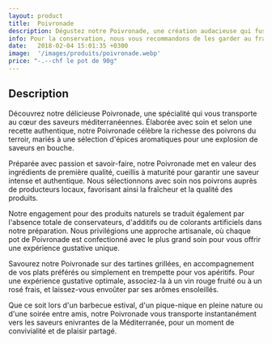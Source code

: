 ```yaml
---
layout: product
title:  Poivronade
description: Dégustez notre Poivronade, une création audacieuse qui fusionne avec harmonie les saveurs vives et ensoleillées des poivrons avec une pointe d'épices, créant ainsi une expérience gustative unique et rafraîchissante, où se mêlent la douceur des poivrons grillés et des notes parfumées qui raviront vos papilles.
info: Pour la conservation, nous vous recommandons de les garder au frais à 4° max.<br/>Après ouverture, elle se conserve environ 5 à 15 jours.
date:   2018-02-04 15:01:35 +0300
image:  '/images/produits/poivronade.webp'
price: "-.--chf le pot de 90g"
---
```


## Description

Découvrez notre délicieuse Poivronade, une spécialité qui vous transporte au cœur des saveurs méditerranéennes. Élaborée avec soin et selon une recette authentique, notre Poivronade célèbre la richesse des poivrons du terroir, mariés à une sélection d'épices aromatiques pour une explosion de saveurs en bouche.

Préparée avec passion et savoir-faire, notre Poivronade met en valeur des ingrédients de première qualité, cueillis à maturité pour garantir une saveur intense et authentique. Nous sélectionnons avec soin nos poivrons auprès de producteurs locaux, favorisant ainsi la fraîcheur et la qualité des produits.

Notre engagement pour des produits naturels se traduit également par l'absence totale de conservateurs, d'additifs ou de colorants artificiels dans notre préparation. Nous privilégions une approche artisanale, où chaque pot de Poivronade est confectionné avec le plus grand soin pour vous offrir une expérience gustative unique.

Savourez notre Poivronade sur des tartines grillées, en accompagnement de vos plats préférés ou simplement en trempette pour vos apéritifs. Pour une expérience gustative optimale, associez-la à un vin rouge fruité ou à un rosé frais, et laissez-vous envoûter par ses arômes ensoleillés.

Que ce soit lors d'un barbecue estival, d'un pique-nique en pleine nature ou d'une soirée entre amis, notre Poivronade vous transporte instantanément vers les saveurs enivrantes de la Méditerranée, pour un moment de convivialité et de plaisir partagé.
